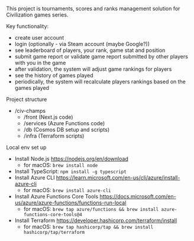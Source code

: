This project is tournaments, scores and ranks management solution for Civilization games series.

Key functionality:
- create user account
- login (optionally - via Steam account (maybe Google?))
- see leaderboard of players, your rank, game stat and position
- submit game report or validate game report submitted by other players with you in the game
- after validation, the system will adjust game rankings for players
- see the history of games played
- periodically, the system will recalculate players rankings based on the games played


Project structure
- /civ-champs
  - /front (Next.js code)
  - /services (Azure Functions code)
  - /db (Cosmos DB setup and scripts)
  - /infra (Terraform scripts)

Local env set up
- Install Node.js https://nodejs.org/en/download
  - for macOS: `brew install node`
- Install TypeScript: `npm install -g typescript`
- Install Azure CLI https://learn.microsoft.com/en-us/cli/azure/install-azure-cli
  - for macOS: `brew install azure-cli`
- Install Azure Functions Core Tools https://docs.microsoft.com/en-us/azure/azure-functions/functions-run-local
  - for macOS: `brew tap azure/functions && brew install azure-functions-core-tools@4`
- Install Terraform https://developer.hashicorp.com/terraform/install
  - for macOS: `brew tap hashicorp/tap && brew install hashicorp/tap/terraform`